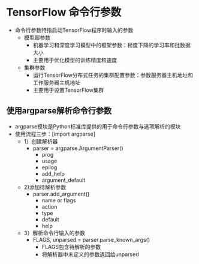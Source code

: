# TensorFlow 命令行参数
- 命令行参数特指启动TensorFlow程序时输入的参数
	- 模型超参数
		- 机器学习和深度学习模型中的框架参数：梯度下降的学习率和批数据大小
		- 主要用于优化模型的训练精度和速度
	- 集群参数
		- 运行TensorFlow分布式任务的集群配置参数：参数服务器主机地址和工作服务器主机地址
		- 主要用于设置TensorFlow集群

## 使用argparse解析命令行参数
- argparse模块是Python标准库提供的用于命令行参数与选项解析的模块
- 使用流程三步：[import argparse]
	- 1）创建解析器
		- parser = argparse.ArgumentParser()
			- prog
			- usage
			- epilog
			- add_help
			- argument_default
	- 2)添加待解析参数
		- parser.add_argument()
			- name or flags
			- action
			- type
			- default
			- help
	- 3）解析命令行输入的参数
		- FLAGS, unparsed = parser.parse_known_args()
			- FLAGS包含待解析的参数
			- 将解析器中未定义的参数返回给unparsed